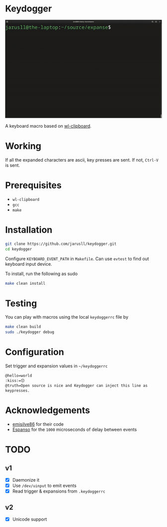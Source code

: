 # Keydogger

![Demo](./demo.gif)

A keyboard macro based on [wl-clipboard](https://github.com/bugaevc/wl-clipboard).

# Working
If all the expanded characters are ascii, key presses are sent. If not, `Ctrl-V` is sent.

# Prerequisites
- `wl-clipboard`
- `gcc`
- `make`

# Installation
```bash
git clone https://github.com/jarusll/keydogger.git
cd keydogger
```

Configure `KEYBOARD_EVENT_PATH` in `Makefile`. Can use `evtest` to find out keyboard input device.

To install, run the following as sudo
```bash
make clean install
```

# Testing
You can play with macros using the local `keydoggerrc` file by
```bash
make clean build
sudo ./keydogger debug
```

# Configuration
Set trigger and expansion values in `~/keydoggerrc`
```
@hello=world
:kiss:=😙
@truth=Open source is nice and Keydogger can inject this line as keypresses.
```

# Acknowledgements
- [emisilve86](https://github.com/emisilve86/Keylogger-Daemon-Linux) for their code
- [Espanso](https://github.com/federico-terzi/espanso) for the `1000` microseconds of delay between events

# TODO
## v1
- [x] Daemonize it
- [x] Use `/dev/uinput` to emit events
- [x] Read trigger & expansions from `.keydoggerrc`
## v2
- [x] Unicode support
